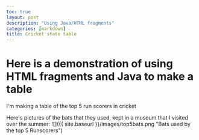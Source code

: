 ```yaml
---
toc: true
layout: post
description: "Using Java/HTML fragments"
categories: [markdown]
title: Cricket stats table
---
```


# Here is a demonstration of using HTML fragments and Java to make a table
I'm making a table of the top 5 run scorers in cricket




Here's pictures of the bats that they used, kept in a museum that I visited over the summer:
![]({{ site.baseurl }}/images/top5bats.png "Bats used by the top 5 Runscorers")
